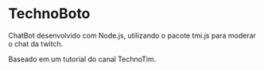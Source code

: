 # TechnoBoto

ChatBot desenvolvido com Node.js, utilizando o pacote tmi.js para moderar o chat da twitch.

Baseado em um tutorial do canal TechnoTim.
